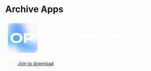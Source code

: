 # Archive Apps
<img src="_/head.png" width="450">

> [Join to download](https://discord.gg/TWE77TBQjX)
